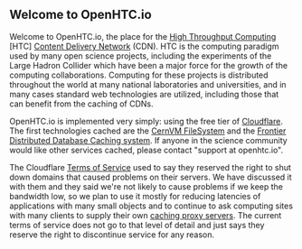 ## Welcome to OpenHTC.io

Welcome to OpenHTC.io, the place for the [High Throughput Computing](https://en.wikipedia.org/wiki/High-throughput_computing) [HTC] [Content Delivery Network](https://en.wikipedia.org/wiki/Content_delivery_network) (CDN).  HTC is the computing paradigm used by many open science projects, including the experiments of the Large Hadron Collider which have been a major force for the growth of the computing collaborations.  Computing for these projects is distributed throughout the world at many national laboratories and universities, and in many cases standard web technologies are utilized, including those that can benefit from the caching of CDNs.

OpenHTC.io is implemented very simply: using the free tier of [Cloudflare](https://cloudflare.com).  The first technologies cached are the [CernVM FileSystem](https://cernvm.cern.ch/portal/filesystem) and the [Frontier Distributed Database Caching system](http://frontier.cern.ch).  If anyone in the science community would like other services cached, please contact "support at openhtc.io".

The Cloudflare [Terms of Service](https://www.cloudflare.com/terms/) used to say they reserved the right to shut down domains that caused problems on their servers.  We have discussed it with them and they said we're not likely to cause problems if we keep the bandwidth low, so we plan to use it mostly for reducing latencies of applications with many small objects and to continue to ask computing sites with many clients to supply their own [caching proxy servers](https://twiki.cern.ch/twiki/bin/view/Frontier/InstallSquid).  The current terms of service does not go to that level of detail and just says they reserve the right to discontinue service for any reason.
